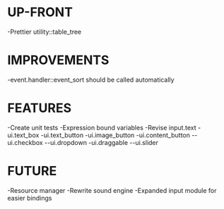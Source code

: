 # UP-FRONT #
-Prettier utility::table_tree

# IMPROVEMENTS #
-event.handler::event_sort should be called automatically

# FEATURES #
-Create unit tests
-Expression bound variables
-Revise input.text
-ui.text_box
-ui.text_button
-ui.image_button
-ui.content_button
--ui.checkbox
--ui.dropdown
-ui.draggable
--ui.slider

# FUTURE #
-Resource manager
-Rewrite sound engine
-Expanded input module for easier bindings
